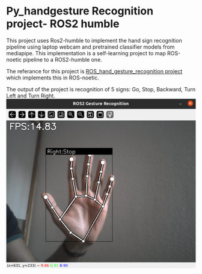 # Py_handgesture Recognition project- ROS2 humble
This project uses Ros2-humble to implement the hand sign recognition pipeline using laptop webcam and pretrained classifier models from mediapipe. This implementation is a self-learning project to map ROS-noetic pipeline to a ROS2-humble one.

The referance for this project is [ROS_hand_gesture_recognition project](https://github.com/TrinhNC/ros_hand_gesture_recognition/tree/main) which implements this in ROS-noetic.

The output of the project is recognition of 5 signs: Go, Stop, Backward, Turn Left and Turn Right. 
![Sample recognised sign](ros2_handgesture.png)

